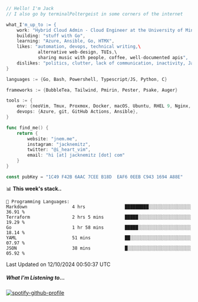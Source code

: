 ```go
// Hello! I'm Jack
// I also go by terminalPoltergeist in some corners of the internet

what_I'm_up_to := {
    work: "Hybrid Cloud Admin - Cloud Engineer at the University of Minnesota",
    building: "stuff with Go",
    learning: "Azure, Ansible, Go, HTMX",
    likes: "automation, devops, technical writing,\
            alternative web-design, TUIs,\
            sharing music with people, coffee, well-documented apis",
    dislikes: "politics, clutter, lack of communication, inactivity, Java",
}

languages := {Go, Bash, Powershell, Typescript/JS, Python, C}

frameworks := {BubbleTea, Tailwind, Pmirin, Pester, Psake, Auger}

tools := {
    env: {neoVim, Tmux, Proxmox, Docker, macOS, Ubuntu, RHEL 9, Nginx, DigitalOcean, Cloudflare},
    devops: {Azure, git, GitHub Actions, Ansible},
}

func find_me() {
    return {
        website: "jnem.me",
        instagram: "jacknemitz",
        twitter: "@i_heart_vim",
        email: "hi [at] jacknemitz [dot] com"
    }
}

const pubKey = "1C49 F42B 6AAC 7CEE B18D  EAF6 0EEB C943 1694 A88E"
```

<!--START_SECTION:waka-->
📊 **This week's stack..** 

```text
💬 Programming Languages: 
Markdown                 4 hrs               █████████░░░░░░░░░░░░░░░░   36.91 % 
Terraform                2 hrs 5 mins        █████░░░░░░░░░░░░░░░░░░░░   19.29 % 
Go                       1 hr 58 mins        █████░░░░░░░░░░░░░░░░░░░░   18.14 % 
YAML                     51 mins             ██░░░░░░░░░░░░░░░░░░░░░░░   07.97 % 
JSON                     38 mins             █░░░░░░░░░░░░░░░░░░░░░░░░   05.92 % 
```


 Last Updated on 12/10/2024 00:50:37 UTC
<!--END_SECTION:waka-->

##### What I'm Listening to...

[![spotify-github-profile](https://jnem.me/listening-item?maxAge=2592000)](https://jnem.me/listening)

